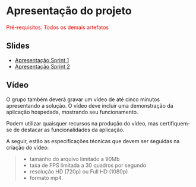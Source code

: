 # Apresentação do projeto

<span style="color:red">Pré-requisitos: Todos os demais artefatos</span>


## Slides

- [Apresentação Sprint 1](presentation/Aprensentação%20Sprint%201.pdf)
- [Apresentação Sprint 2](presentation/Aprensentação%20Sprint%202.pdf)


## Vídeo

O grupo também deverá gravar um vídeo de até cinco minutos apresentando a solução. O vídeo deve incluir uma demonstração da aplicação hospedada, mostrando seu funcionamento.

Podem utilizar quaisquer recursos na produção do vídeo, mas certifiquem-se de destacar as funcionalidades da aplicação.

A seguir, estão as especificações técnicas que devem ser seguidas na criação do vídeo:

> - tamanho do arquivo limitado a 90Mb
> - taxa de FPS limitada a 30 quadros por segundo
> - resolução HD (720p) ou Full HD (1080p)
> - formato mp4.


